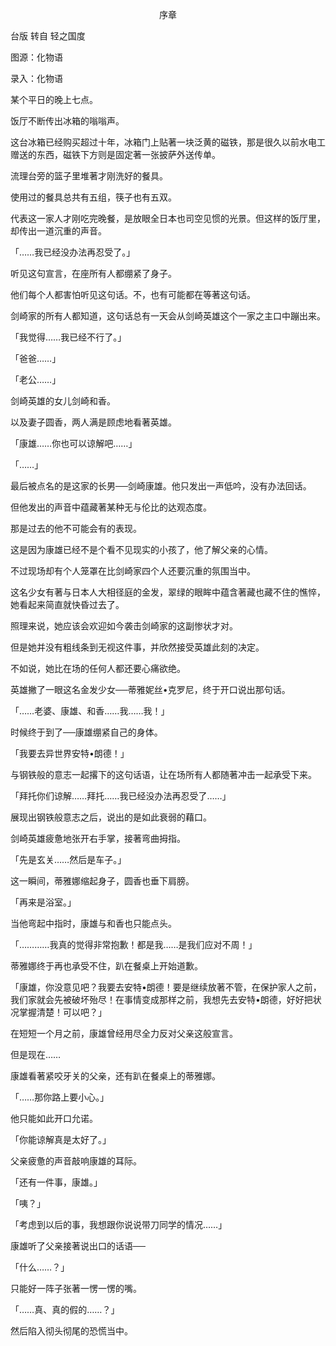 <p align="center">序章</p>

台版 转自 轻之国度

图源：化物语

录入：化物语

某个平日的晚上七点。

饭厅不断传出冰箱的嗡嗡声。

这台冰箱已经购买超过十年，冰箱门上贴著一块泛黄的磁铁，那是很久以前水电工赠送的东西，磁铁下方则是固定著一张披萨外送传单。

流理台旁的篮子里堆著才刚洗好的餐具。

使用过的餐具总共有五组，筷子也有五双。

代表这一家人才刚吃完晚餐，是放眼全日本也司空见惯的光景。但这样的饭厅里，却传出一道沉重的声音。

「……我已经没办法再忍受了。」

听见这句宣言，在座所有人都绷紧了身子。

他们每个人都害怕听见这句话。不，也有可能都在等著这句话。

剑崎家的所有人都知道，这句话总有一天会从剑崎英雄这个一家之主口中蹦出来。

「我觉得……我已经不行了。」

「爸爸……」

「老公……」

剑崎英雄的女儿剑崎和香。

以及妻子圆香，两人满是顾虑地看著英雄。

「康雄……你也可以谅解吧……」

「……」

最后被点名的是这家的长男──剑崎康雄。他只发出一声低吟，没有办法回话。

但他发出的声音中蕴藏著某种无与伦比的达观态度。

那是过去的他不可能会有的表现。

这是因为康雄已经不是个看不见现实的小孩了，他了解父亲的心情。

不过现场却有个人笼罩在比剑崎家四个人还要沉重的氛围当中。

这名少女有著与日本人大相径庭的金发，翠绿的眼眸中蕴含著藏也藏不住的憔悴，她看起来简直就快昏过去了。

照理来说，她应该会欢迎如今袭击剑崎家的这副惨状才对。

但是她并没有粗线条到无视这件事，并欣然接受英雄此刻的决定。

不如说，她比在场的任何人都还要心痛欲绝。

英雄撇了一眼这名金发少女──蒂雅妮丝•克罗尼，终于开口说出那句话。

「……老婆、康雄、和香……我……我！」

时候终于到了──康雄绷紧自己的身体。

「我要去异世界安特•朗德！」

与钢铁般的意志一起撂下的这句话语，让在场所有人都随著冲击一起承受下来。

「拜托你们谅解……拜托……我已经没办法再忍受了……」

展现出钢铁般意志之后，说出的是如此衰弱的藉口。

剑崎英雄疲惫地张开右手掌，接著弯曲拇指。

「先是玄关……然后是车子。」

这一瞬间，蒂雅娜缩起身子，圆香也垂下肩膀。

「再来是浴室。」

当他弯起中指时，康雄与和香也只能点头。

「…………我真的觉得非常抱歉！都是我……是我们应对不周！」

蒂雅娜终于再也承受不住，趴在餐桌上开始道歉。

「康雄，你没意见吧？我要去安特•朗德！要是继续放著不管，在保护家人之前，我们家就会先被破坏殆尽！在事情变成那样之前，我想先去安特•朗德，好好把状况掌握清楚！可以吧？」

在短短一个月之前，康雄曾经用尽全力反对父亲这般宣言。

但是现在……

康雄看著紧咬牙关的父亲，还有趴在餐桌上的蒂雅娜。

「……那你路上要小心。」

他只能如此开口允诺。

「你能谅解真是太好了。」

父亲疲惫的声音敲响康雄的耳际。

「还有一件事，康雄。」

「咦？」

「考虑到以后的事，我想跟你说说带刀同学的情况……」

康雄听了父亲接著说出口的话语──

「什么……？」

只能好一阵子张著一愣一愣的嘴。

「……真、真的假的……？」

然后陷入彻头彻尾的恐慌当中。

